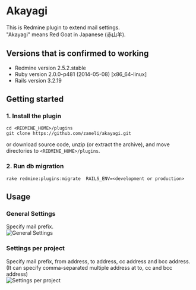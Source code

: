 # Akayagi

This is Redmine plugin to extend mail settings.  
"Akayagi" means Red Goat in Japanese (赤山羊).

## Versions that is confirmed to working

* Redmine version 2.5.2.stable
* Ruby version 2.0.0-p481 (2014-05-08) [x86_64-linux]
* Rails version 3.2.19

## Getting started

### 1. Install the plugin

```
cd <REDMINE_HOME>/plugins
git clone https://github.com/zaneli/akayagi.git
```

or download source code, unzip (or extract the archive), and move directories to `<REDMINE_HOME>/plugins`.

### 2. Run db migration

```
rake redmine:plugins:migrate  RAILS_ENV=<development or production>
```

## Usage

### General Settings

Specify mail prefix.  
![General Settings](http://www.zaneli.com/img/akayagi/akayagi01.png "General Settings")

### Settings per project

Specify mail prefix, from address, to address, cc address and bcc address.  
(It can specify comma-separated multiple address at to, cc and bcc address)  
![Settings per project](http://www.zaneli.com/img/akayagi/akayagi02.png "Settings per project")
